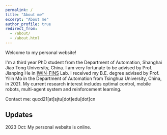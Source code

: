 ```yaml
---
permalink: /
title: "About me"
excerpt: "About me"
author_profile: true
redirect_from: 
  - /about/
  - /about.html
---
```


Welcome to my personal website! 

I'm a third year PhD student from the Department of Automation, Shanghai Jiao Tong University, China. I am very fortunate to be advised by Prof. Jianping He in [IWIN-FINS](https://iwin-fins.com/) Lab. I received my B.E. degree advised by Prof. Yilin Mo in the Department of Automation from Tsinghua University, China, in 2021. My current research interest includes optimal control, mobile robots, multi-agent system and reinforcement learning.

Contact me: qucd21[at]sjtu[dot]edu[dot]cn

## Updates
2023 Oct: My personal website is online.
